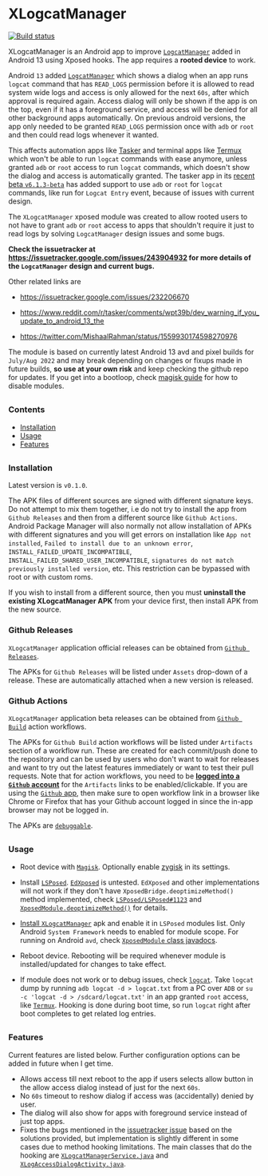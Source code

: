 # XLogcatManager

[![Build status](https://github.com/agnostic-apollo/XLogcatManager/workflows/Build/badge.svg)](https://github.com/agnostic-apollo/XLogcatManager/actions)

XLogcatManager is an Android app to improve [`LogcatManager`](https://cs.android.com/android/platform/superproject/+/android-13.0.0_r3:frameworks/base/services/core/java/com/android/server/logcat) added in Android 13 using Xposed hooks. The app requires a **rooted device** to work.

Android `13` added [`LogcatManager`](https://cs.android.com/android/platform/superproject/+/android-13.0.0_r3:frameworks/base/services/core/java/com/android/server/logcat) which shows a dialog when an app runs `logcat` command that has `READ_LOGS` permission before it is allowed to read system wide logs and access is only allowed for the next `60s`, after which approval is required again. Access dialog will only be shown if the app is on the top, even if it has a foreground service, and access will be denied for all other background apps automatically. On previous android versions, the app only needed to be granted `READ_LOGS` permission once with `adb` or `root` and then could read logs whenever it wanted.

This affects automation apps like [Tasker](https://tasker.joaoapps.com) and terminal apps like [Termux](https://github.com/termux/termux-app) which won't be able to run `logcat` commands with ease anymore, unless granted `adb` or `root` access to run `logcat` commands, which doesn't show the dialog and access is automatically granted. The tasker app in its [recent beta `v6.1.3-beta`](https://www.reddit.com/r/tasker/comments/wqvt5b/dev_tasker_613beta_progress_bar_dialog_change/) has added support to use `adb` or `root` for `logcat` commands, like run for `Logcat Entry` event, because of issues with current design.

The `XLogcatManager` xposed module was created to allow rooted users to not have to grant `adb` or `root` access to apps that shouldn't require it just to read logs by solving `LogcatManager` design issues and some bugs.

**Check the issuetracker at https://issuetracker.google.com/issues/243904932 for more details of the `LogcatManager` design and current bugs.**

Other related links are

- https://issuetracker.google.com/issues/232206670

- https://www.reddit.com/r/tasker/comments/wpt39b/dev_warning_if_you_update_to_android_13_the

- https://twitter.com/MishaalRahman/status/1559930174598270976

The module is based on currently latest Android 13 avd and pixel builds for `July/Aug 2022` and may break depending on changes or fixups made in future builds, **so use at your own risk** and keep checking the github repo for updates. If you get into a bootloop, check [magisk guide](https://topjohnwu.github.io/Magisk/faq.html#q-i-installed-a-module-and-it-bootlooped-my-device-help) for how to disable modules.
##



### Contents
- [Installation](#installation)
- [Usage](#Usage)
- [Features](#features)
##



### Installation

Latest version is `v0.1.0`.

The APK files of different sources are signed with different signature keys. Do not attempt to mix them together, i.e do not try to install the app from `Github Releases` and then from a different source like `Github Actions`. Android Package Manager will also normally not allow installation of APKs with different signatures and you will get errors on installation like `App not installed`, `Failed to install due to an unknown error`, `INSTALL_FAILED_UPDATE_INCOMPATIBLE`, `INSTALL_FAILED_SHARED_USER_INCOMPATIBLE`, `signatures do not match previously installed version`, etc. This restriction can be bypassed with root or with custom roms.

If you wish to install from a different source, then you must **uninstall the existing XLogcatManager APK** from your device first, then install APK from the new source.

### Github Releases

`XLogcatManager` application official releases can be obtained from [`Github Releases`](https://github.com/agnostic-apollo/XLogcatManager/releases).

The APKs for `Github Releases` will be listed under `Assets` drop-down of a release. These are automatically attached when a new version is released.

### Github Actions

`XLogcatManager` application beta releases can be obtained from [`Github Build`](https://github.com/agnostic-apollo/XLogcatManager/actions/workflows/debug_build.yml) action workflows.

The APKs for `Github Build` action workflows will be listed under `Artifacts` section of a workflow run. These are created for each commit/push done to the repository and can be used by users who don't want to wait for releases and want to try out the latest features immediately or want to test their pull requests. Note that for action workflows, you need to be [**logged into a `Github` account**](https://github.com/login) for the `Artifacts` links to be enabled/clickable. If you are using the [`Github` app](https://github.com/mobile), then make sure to open workflow link in a browser like Chrome or Firefox that has your Github account logged in since the in-app browser may not be logged in.

The APKs are [`debuggable`](https://developer.android.com/studio/debug).
##


### Usage

- Root device with [`Magisk`](https://github.com/topjohnwu/Magisk). Optionally enable [zygisk](https://topjohnwu.github.io/Magisk/guides.html#zygisk) in its settings.

- Install [`LSPosed`](https://github.com/LSPosed/LSPosed#install). [`EdXposed`](https://github.com/ElderDrivers/EdXposed#install) is untested. `EdXposed` and other implementations will not work if they don't have `XposedBridge.deoptimizeMethod()` method implemented, check [`LSPosed/LSPosed#1123`](https://github.com/LSPosed/LSPosed/issues/1123) and [`XposedModule.deoptimizeMethod()`](https://github.com/agnostic-apollo/XLogcatManager/blob/v0.1.0/app/src/main/java/dev/agnosticapollo/xlogcatmanager/xposed/XposedModule.java#L71) for details.

- [Install `XLogcatManager`](#installation) apk and enable it in `LSPosed` modules list. Only Android `System Framework` needs to enabled for module scope. For running on Android `avd`, check [`XposedModule` class javadocs](https://github.com/agnostic-apollo/XLogcatManager/blob/v0.1.0/app/src/main/java/dev/agnosticapollo/xlogcatmanager/xposed/XposedModule.java#L30).

- Reboot device. Rebooting will be required whenever module is installed/updated for changes to take effect.

- If module does not work or to debug issues, check [`logcat`](https://developer.android.com/studio/command-line/logcat). Take `logcat` dump by running `adb logcat -d > logcat.txt` from a PC over `ADB` or `su -c 'logcat -d > /sdcard/logcat.txt'` in an app granted `root` access, like [`Termux`](https://github.com/termux/termux-app). Hooking is done during boot time, so run `logcat` right after boot completes to get related log entries.
##



### Features

Current features are listed below. Further configuration options can be added in future when I get time.

- Allows access till next reboot to the app if users selects allow button in the allow access dialog instead of just for the next `60s`.
- No `60s` timeout to reshow dialog if access was (accidentally) denied by user.
- The dialog will also show for apps with foreground service instead of just top apps.
- Fixes the bugs mentioned in the [issuetracker issue](https://issuetracker.google.com/issues/243904932) based on the solutions provided, but implementation is slightly different in some cases due to method hooking limitations. The main classes that do the hooking are [`XLogcatManagerService.java`](https://github.com/agnostic-apollo/XLogcatManager/blob/master/app/src/main/java/dev/agnosticapollo/xlogcatmanager/xposed/logcat/XLogcatManagerService.java) and [`XLogAccessDialogActivity.java`](https://github.com/agnostic-apollo/XLogcatManager/blob/master/app/src/main/java/dev/agnosticapollo/xlogcatmanager/xposed/logcat/XLogAccessDialogActivity.java).
##
